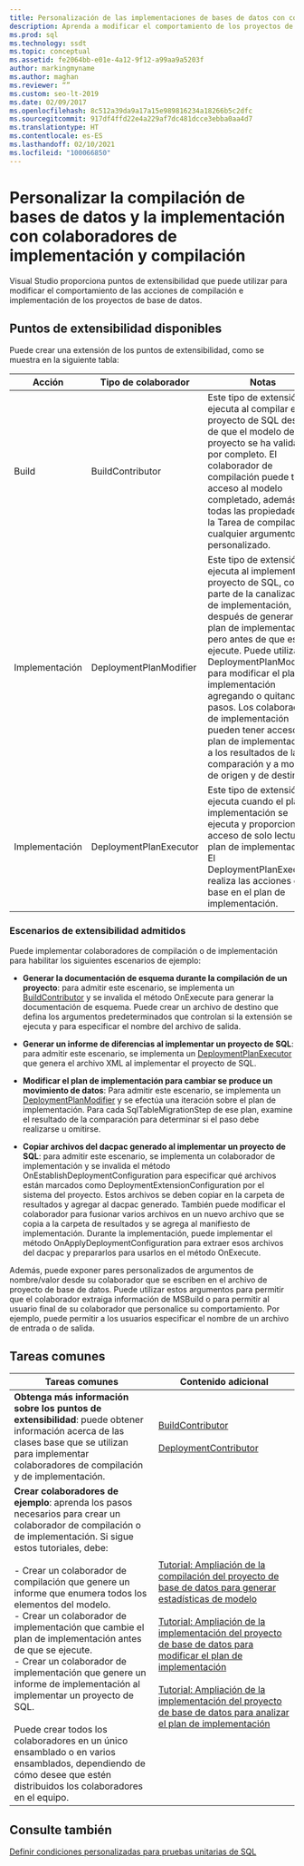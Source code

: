 ```yaml
---
title: Personalización de las implementaciones de bases de datos con colaboradores de implementación
description: Aprenda a modificar el comportamiento de los proyectos de base de datos. Vea recursos sobre colaboradores de compilación e implementación, y ejemplos de escenarios en los que se usan.
ms.prod: sql
ms.technology: ssdt
ms.topic: conceptual
ms.assetid: fe2064bb-e01e-4a12-9f12-a99aa9a5203f
author: markingmyname
ms.author: maghan
ms.reviewer: “”
ms.custom: seo-lt-2019
ms.date: 02/09/2017
ms.openlocfilehash: 8c512a39da9a17a15e989816234a18266b5c2dfc
ms.sourcegitcommit: 917df4ffd22e4a229af7dc481dcce3ebba0aa4d7
ms.translationtype: HT
ms.contentlocale: es-ES
ms.lasthandoff: 02/10/2021
ms.locfileid: "100066850"
---
```

# <a name="customize-database-build-and-deployment-by-using-build-and-deployment-contributors"></a>Personalizar la compilación de bases de datos y la implementación con colaboradores de implementación y compilación

Visual Studio proporciona puntos de extensibilidad que puede utilizar para modificar el comportamiento de las acciones de compilación e implementación de los proyectos de base de datos.  
  
## <a name="available-extensibility-points"></a>Puntos de extensibilidad disponibles  
Puede crear una extensión de los puntos de extensibilidad, como se muestra en la siguiente tabla:  
  
|**Acción**|**Tipo de colaborador**|**Notas**|  
|--------------|------------------------|-------------|  
|Build|BuildContributor|Este tipo de extensión se ejecuta al compilar el proyecto de SQL después de que el modelo de proyecto se ha validado por completo. El colaborador de compilación puede tener acceso al modelo completado, además de a todas las propiedades de la Tarea de compilación y cualquier argumento personalizado.|  
|Implementación|DeploymentPlanModifier|Este tipo de extensión se ejecuta al implementar el proyecto de SQL, como parte de la canalización de implementación, después de generar el plan de implementación, pero antes de que este se ejecute. Puede utilizar un DeploymentPlanModifier para modificar el plan de implementación agregando o quitando pasos. Los colaboradores de implementación pueden tener acceso al plan de implementación, a los resultados de la comparación y a modelos de origen y de destino.|  
|Implementación|DeploymentPlanExecutor|Este tipo de extensión se ejecuta cuando el plan de implementación se ejecuta y proporciona acceso de solo lectura al plan de implementación. El DeploymentPlanExectutor realiza las acciones con base en el plan de implementación.|  
  
### <a name="supported-extensibility-scenarios"></a>Escenarios de extensibilidad admitidos  
Puede implementar colaboradores de compilación o de implementación para habilitar los siguientes escenarios de ejemplo:  
  
-   **Generar la documentación de esquema durante la compilación de un proyecto**: para admitir este escenario, se implementa un [BuildContributor](/dotnet/api/microsoft.sqlserver.dac.deployment.buildcontributor) y se invalida el método OnExecute para generar la documentación de esquema. Puede crear un archivo de destino que defina los argumentos predeterminados que controlan si la extensión se ejecuta y para especificar el nombre del archivo de salida.  
  
-   **Generar un informe de diferencias al implementar un proyecto de SQL**: para admitir este escenario, se implementa un [DeploymentPlanExecutor](/dotnet/api/microsoft.sqlserver.dac.deployment.deploymentplanexecutor) que genera el archivo XML al implementar el proyecto de SQL.  
  
-   **Modificar el plan de implementación para cambiar se produce un movimiento de datos**: Para admitir este escenario, se implementa un [DeploymentPlanModifier](/dotnet/api/microsoft.sqlserver.dac.deployment.deploymentplanmodifier) y se efectúa una iteración sobre el plan de implementación. Para cada SqlTableMigrationStep de ese plan, examine el resultado de la comparación para determinar si el paso debe realizarse u omitirse.  
  
-   **Copiar archivos del dacpac generado al implementar un proyecto de SQL**: para admitir este escenario, se implementa un colaborador de implementación y se invalida el método OnEstablishDeploymentConfiguration para especificar qué archivos están marcados como DeploymentExtensionConfiguration por el sistema del proyecto. Estos archivos se deben copiar en la carpeta de resultados y agregar al dacpac generado. También puede modificar el colaborador para fusionar varios archivos en un nuevo archivo que se copia a la carpeta de resultados y se agrega al manifiesto de implementación. Durante la implementación, puede implementar el método OnApplyDeploymentConfiguration para extraer esos archivos del dacpac y prepararlos para usarlos en el método OnExecute.  
  
Además, puede exponer pares personalizados de argumentos de nombre/valor desde su colaborador que se escriben en el archivo de proyecto de base de datos. Puede utilizar estos argumentos para permitir que el colaborador extraiga información de MSBuild o para permitir al usuario final de su colaborador que personalice su comportamiento. Por ejemplo, puede permitir a los usuarios especificar el nombre de un archivo de entrada o de salida.  
  
## <a name="common-tasks"></a>Tareas comunes  
  
|**Tareas comunes**|**Contenido adicional**|  
|--------------------|--------------------------|  
|**Obtenga más información sobre los puntos de extensibilidad**: puede obtener información acerca de las clases base que se utilizan para implementar colaboradores de compilación y de implementación.|[BuildContributor](/dotnet/api/microsoft.sqlserver.dac.deployment.buildcontributor)<br /><br />[DeploymentContributor](/dotnet/api/microsoft.sqlserver.dac.deployment.deploymentcontributor)|  
|**Crear colaboradores de ejemplo**: aprenda los pasos necesarios para crear un colaborador de compilación o de implementación. Si sigue estos tutoriales, debe:<br /><br />-   Crear un colaborador de compilación que genere un informe que enumera todos los elementos del modelo.<br />-   Crear un colaborador de implementación que cambie el plan de implementación antes de que se ejecute.<br />-   Crear un colaborador de implementación que genere un informe de implementación al implementar un proyecto de SQL.<br /><br />Puede crear todos los colaboradores en un único ensamblado o en varios ensamblados, dependiendo de cómo desee que estén distribuidos los colaboradores en el equipo.|[Tutorial: Ampliación de la compilación del proyecto de base de datos para generar estadísticas de modelo](../ssdt/walkthrough-extend-database-project-build-to-generate-model-statistics.md)<br /><br />[Tutorial: Ampliación de la implementación del proyecto de base de datos para modificar el plan de implementación](../ssdt/walkthrough-extend-database-project-deployment-to-modify-the-deployment-plan.md)<br /><br />[Tutorial: Ampliación de la implementación del proyecto de base de datos para analizar el plan de implementación](../ssdt/walkthrough-extend-database-project-deployment-to-analyze-the-deployment-plan.md)|  
  
## <a name="see-also"></a>Consulte también  
[Definir condiciones personalizadas para pruebas unitarias de SQL](/previous-versions/sql/sql-server-data-tools/jj860449(v=vs.103))  
